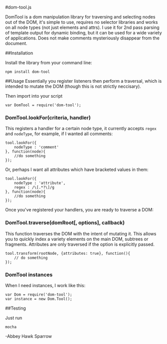 #dom-tool.js

DomTool is a dom manipulation library for traversing and selecting nodes out of the DOM, it's simple to use, requires no selector libraries and works on all node types (not just elements and attrs). I use it for 2nd pass parsing of template output for dynamic binding, but it can be used for a wide variety of applications. Does not make comments mysteriously disappear from the document.

##Installation

Install the library from your command line:

	npm install dom-tool

##Usage
Essentially you register listeners then perform a traversal, which is intended to mutate the DOM (though this is not strictly neccisary).
	
Then import into your script

	var DomTool = require('dom-tool');

### DomTool.lookFor(criteria, handler)
This registers a handler for a certain node type, it currently accepts `regex` and `nodeType`, for example, if I wanted all comments:

	tool.lookFor({
	    nodeType : 'comment'
	}, function(node){
	    //do something
	});
Or, perhaps I want all attributes which have bracketed values in them:

	tool.lookFor({
	    nodeType : 'attribute',
	    regex : /\[.*?\]/g
	}, function(node){
	    //do something
	});
	
Once you've registered your handlers, you are ready to traverse a DOM:

### DomTool.traverse(domRoot[, options], callback)

This function traverses the DOM with the intent of mutating it. This allows you to quickly index a variety elements on the main DOM, subtrees or fragments. Attributes are only traversed if the option is explicitly passed.

	tool.transform(rootNode, {attributes: true}, function(){
	    // do something
	});

### DomTool instances
When I need instances, I work like this:

	var Dom = require('dom-tool');
	var instance = new Dom.Tool();

##Testing

Just run

	mocha

-Abbey Hawk Sparrow